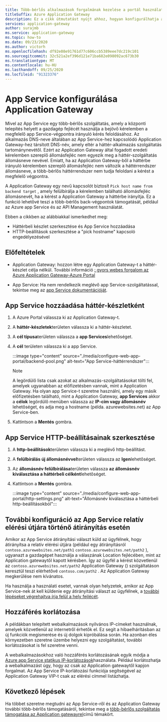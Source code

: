 ```yaml
---
title: Több-bérlős alkalmazások forgalmának kezelése a portál használatával
titleSuffix: Azure Application Gateway
description: Ez a cikk útmutatást nyújt ahhoz, hogyan konfigurálhatja az Azure app Service Web Apps-t a háttér-készlet tagjaiként egy meglévő vagy egy új Application Gateway-átjárón.
services: application-gateway
author: surajmb
ms.service: application-gateway
ms.topic: how-to
ms.date: 09/23/2020
ms.author: victorh
ms.openlocfilehash: df92e08e91761d77c606ccb5389eee7dc219c101
ms.sourcegitcommit: 32c521a2ef396d121e71ba682e098092ac673b30
ms.translationtype: MT
ms.contentlocale: hu-HU
ms.lasthandoff: 09/25/2020
ms.locfileid: "91323376"
---
```

# <a name="configure-app-service-with-application-gateway"></a>App Service konfigurálása Application Gateway

Mivel az App Service egy több-bérlős szolgáltatás, amely a központi telepítés helyett a gazdagép fejlécét használja a bejövő kérelemben a megfelelő app Service-végpontra irányuló kérés feloldásához. Az alkalmazás DNS-neve általában az App Service-hez kapcsolódó Application Gateway-hez társított DNS-név, amely eltér a háttér-alkalmazás szolgáltatás tartománynevétől. Ezért az Application Gateway által fogadott eredeti kérelemben szereplő állomásfejléc nem egyezik meg a háttér-szolgáltatás állomásneve nevével. Emiatt, ha az Application Gateway-ből a háttérbe irányuló kérelemben szereplő állomásfejléc nem változik a háttérrendszer állomásneve, a több-bérlős háttérrendszer nem tudja feloldani a kérést a megfelelő végpontra.

A Application Gateway egy nevű kapcsolót biztosít `Pick host name from backend target` , amely felülbírálja a kérelemben található állomásfejléc állomásnevét, ha a kérést a Application Gateway a háttérbe irányítja. Ez a funkció lehetővé teszi a több-bérlős back-végpontok támogatását, például az Azure app Service és az API Management használatát. 

Ebben a cikkben az alábbiakkal ismerkedhet meg:

- Háttérbeli készlet szerkesztése és App Service hozzáadása
- HTTP-beállítások szerkesztése a "pick hostname" kapcsoló engedélyezésével

## <a name="prerequisites"></a>Előfeltételek

- Application Gateway: hozzon létre egy Application Gateway-t a háttér-készlet célja nélkül. További információ [: gyors webes forgalom az Azure Application Gateway-Azure Portal](quick-create-portal.md)

- App Service: Ha nem rendelkezik meglévő app Service-szolgáltatással, tekintse meg az [app Service dokumentációját](https://docs.microsoft.com/azure/app-service/).

## <a name="add-app-service-as-backend-pool"></a>App Service hozzáadása háttér-készletként

1. A Azure Portal válassza ki az Application Gateway-t.

2. A **háttér-készletek**területen válassza ki a háttér-készletet.

4. A **cél típusa**területen válassza a **app Services**lehetőséget.

5. A **cél** területen válassza ki a app Service.

   :::image type="content" source="./media/configure-web-app-portal/backend-pool.png" alt-text="App Service-háttérrendszer":::
   
   > [!NOTE]
   > A legördülő lista csak azokat az alkalmazás-szolgáltatásokat tölti fel, amelyek ugyanabban az előfizetésben vannak, mint a Application Gateway. Ha olyan app Service-t szeretne használni, amely egy másik előfizetésben található, mint a Application Gateway, **app Services** akkor a **célok** legördülő menüben válassza az **IP-cím vagy állomásnév** lehetőséget, és adja meg a hostname (példa. azurewebsites.net) az App Service-ben.
1. Kattintson a **Mentés** gombra.

## <a name="edit-http-settings-for-app-service"></a>App Service HTTP-beállításainak szerkesztése

1. A **http-beállítások**területen válassza ki a meglévő http-beállítást.

2. A **felülbírálás új állomásnévvel**területen válassza az **Igen**lehetőséget.
3. Az **állomásnév felülbírálása**területen válassza **az állomásnév kiválasztása a háttérbeli célként**lehetőséget.
4. Kattintson a **Mentés** gombra.

   :::image type="content" source="./media/configure-web-app-portal/http-settings.png" alt-text="Állomásnév kiválasztása a háttérbeli http-beállításokból":::

## <a name="additional-configuration-in-case-of-redirection-to-app-services-relative-path"></a>További konfiguráció az App Service relatív elérési útjára történő átirányítás esetén

Amikor az App Service átirányítási választ küld az ügyfélnek, hogy átirányítsa a relatív elérési útjára (például egy átirányításról `contoso.azurewebsites.net/path1` `contoso.azurewebsites.net/path2` ), ugyanazt a gazdagépet használja a válaszának Location fejlécében, mint az Application gatewaytől kapott kérésben. Így az ügyfél a kérést közvetlenül az `contoso.azurewebsites.net/path2` Application Gateway () szolgáltatáson keresztül teszi elérhetővé `contoso.com/path2` . Az Application Gateway megkerülése nem kívánatos.

Ha használja a használati esetet, vannak olyan helyzetek, amikor az App Service-nek át kell küldenie egy átirányítási választ az ügyfélnek, a [további lépéseket végrehajtva írja felül a hely fejlécét](https://docs.microsoft.com/azure/application-gateway/troubleshoot-app-service-redirection-app-service-url#sample-configuration).

## <a name="restrict-access"></a>Hozzáférés korlátozása

A példákban telepített webalkalmazások nyilvános IP-címeket használnak, amelyek közvetlenül az internetről érhetők el. Ez segít a hibaelhárításban az új funkciók megismerése és új dolgok kipróbálása során. Ha azonban éles környezetben szeretne üzembe helyezni egy szolgáltatást, további korlátozásokat is fel szeretne venni.

A webalkalmazásokhoz való hozzáférés korlátozásának egyik módja a [Azure app Service statikus IP-korlátozások](../app-service/app-service-ip-restrictions.md)használata. Például korlátozhatja a webalkalmazást úgy, hogy az csak az Application gatewaytől kapjon forgalmat. Az App Service IP-korlátozási funkciója segítségével az Application Gateway VIP-t csak az elérési címmel listázhatja.

## <a name="next-steps"></a>Következő lépések

Ha többet szeretne megtudni az App Service-ről és az Application Gateway további több-bérlős támogatásáról, tekintse meg a [több-bérlős szolgáltatás támogatása az Application gatewayrel](https://docs.microsoft.com/azure/application-gateway/application-gateway-web-app-overview)című témakört.
